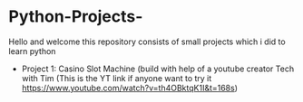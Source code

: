 # Python-Projects-
Hello and welcome this repository consists of small projects which i did to learn python 
* Project 1: Casino Slot Machine (build with help of a youtube creator Tech with Tim (This is the YT link if anyone want to try it https://www.youtube.com/watch?v=th4OBktqK1I&t=168s)
